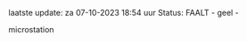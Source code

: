 laatste update: 
za 07-10-2023 18:54   uur 
Status: FAALT - geel - 
<div class="service Y">microstation</div>